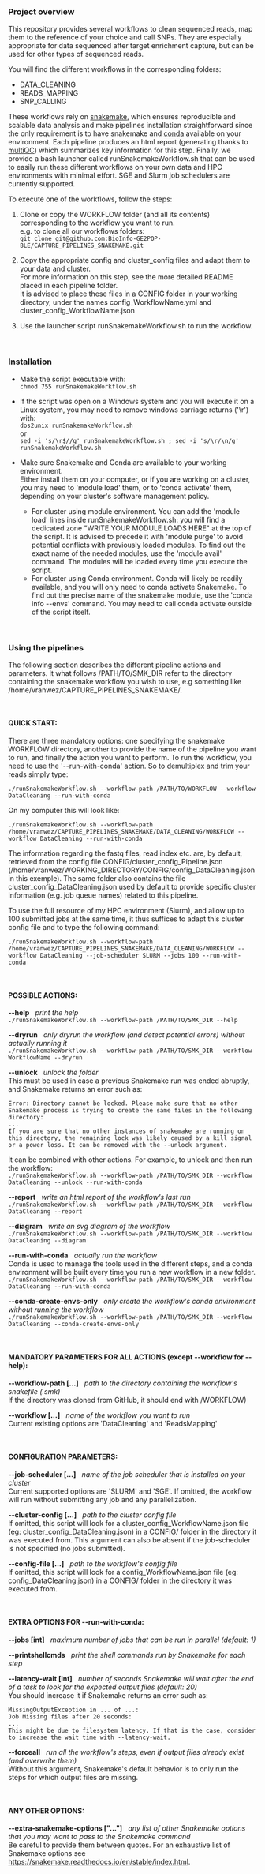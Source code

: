 ### Project overview  
This repository provides several workflows to clean sequenced reads, map them to the reference of your choice and call SNPs. They are especially appropriate for data sequenced after target enrichment capture, but can be used for other types of sequenced reads.

You will find the different workflows in the corresponding folders:
- DATA_CLEANING
- READS_MAPPING
- SNP_CALLING  

These workflows rely on [snakemake](https://snakemake.readthedocs.io/en/stable/), which ensures reproducible and scalable data analysis and make pipelines installation straightforward since the only requirement is to have snakemake and [conda](https://docs.conda.io/en/latest/) available on your environment. Each pipeline produces an html report (generating thanks to [multiQC](https://multiqc.info/)) which summarizes key information for this step. Finally, we provide a bash launcher called runSnakemakeWorkflow.sh that can be used to easily run these different workflows on your own data and HPC environments with minimal effort. SGE and Slurm job schedulers are currently supported.

To execute one of the workflows, follow the steps:  

1) Clone or copy the WORKFLOW folder (and all its contents) corresponding to the workflow you want to run.  
e.g. to clone all our workflows folders:  
```git clone git@github.com:BioInfo-GE2POP-BLE/CAPTURE_PIPELINES_SNAKEMAKE.git```  

2) Copy the appropriate config and cluster_config files and adapt them to your data and cluster.  
For more information on this step, see the more detailed README placed in each pipeline folder.  
It is advised to place these files in a CONFIG folder in your working directory, under the names config_WorkflowName.yml and cluster_config_WorkflowName.json  

3) Use the launcher script runSnakemakeWorkflow.sh to run the workflow.  

&nbsp;
### Installation  
- Make the script executable with:  
```chmod 755 runSnakemakeWorkflow.sh```  

- If the script was open on a Windows system and you will execute it on a Linux system, you may need to remove windows carriage returns ('\r') with:  
```dos2unix runSnakemakeWorkflow.sh```  
or  
```sed -i 's/\r$//g' runSnakemakeWorkflow.sh ; sed -i 's/\r/\n/g' runSnakemakeWorkflow.sh```  

- Make sure Snakemake and Conda are available to your working environment.  
Either install them on your computer, or if you are working on a cluster, you may need to 'module load' them, or to 'conda activate' them, depending on your cluster's software management policy.  
    - For cluster using module environment. You can add the 'module load' lines inside runSnakemakeWorkflow.sh: you will find a dedicated zone "WRITE YOUR MODULE LOADS HERE" at the top of the script. It is advised to precede it with 'module purge' to avoid potential conflicts with previously loaded modules. To find out the exact name of the needed modules, use the 'module avail' command. The modules will be loaded every time you execute the script.  
    - For cluster using Conda environment. Conda will likely be readily available, and you will only need to conda activate Snakemake. To find out the precise name of the snakemake module, use the 'conda info --envs' command. You may need to call conda activate outside of the script itself.  

&nbsp;
### Using the pipelines

The following section describes the different pipeline actions and parameters. It what follows /PATH/TO/SMK_DIR refer to the directory containing the snakemake workflow you wish to use, e.g something like /home/vranwez/CAPTURE_PIPELINES_SNAKEMAKE/.

&nbsp;
#### QUICK START:  
There are three mandatory options: one specifying the snakemake WORKFLOW directory, another to provide the name of the pipeline you want to run, and finally the action you want to perform. To run the workflow, you need to use the '--run-with-conda' action. So to demultiplex and trim your reads simply type:

```./runSnakemakeWorkflow.sh --workflow-path /PATH/TO/WORKFLOW --workflow DataCleaning --run-with-conda```

On my computer this will look like:

```./runSnakemakeWorkflow.sh --workflow-path /home/vranwez/CAPTURE_PIPELINES_SNAKEMAKE/DATA_CLEANING/WORKFLOW --workflow DataCleaning --run-with-conda```

The information regarding the fastq files, read index etc. are, by default, retrieved from the config file CONFIG/cluster_config_Pipeline.json  (/home/vranwez/WORKING_DIRECTORY/CONFIG/config_DataCleaning.json in this exemple). The same folder also contains the file cluster_config_DataCleaning.json used by default to provide specific cluster information (e.g. job queue names) related to this pipeline.

To use the full resource of my HPC environment (Slurm), and allow up to 100 submitted jobs at the same time, it thus suffices to adapt this cluster config file and to type the following command:  

```./runSnakemakeWorkflow.sh --workflow-path /home/vranwez/CAPTURE_PIPELINES_SNAKEMAKE/DATA_CLEANING/WORKFLOW --workflow DataCleaning --job-scheduler SLURM --jobs 100 --run-with-conda```  

&nbsp;

#### POSSIBLE ACTIONS:  

**--help**&nbsp;&nbsp;&nbsp;*print the help*  
```./runSnakemakeWorkflow.sh --workflow-path /PATH/TO/SMK_DIR --help```  

**--dryrun**&nbsp;&nbsp;&nbsp;*only dryrun the workflow (and detect potential errors) without actually running it*  
```./runSnakemakeWorkflow.sh --workflow-path /PATH/TO/SMK_DIR --workflow WorkflowName --dryrun```  

**--unlock**&nbsp;&nbsp;&nbsp;*unlock the folder*  
This must be used in case a previous Snakemake run was ended abruptly, and Snakemake returns an error such as:  

    Error: Directory cannot be locked. Please make sure that no other Snakemake process is trying to create the same files in the following directory:  
    ...  
    If you are sure that no other instances of snakemake are running on this directory, the remaining lock was likely caused by a kill signal or a power loss. It can be removed with the --unlock argument.  

It can be combined with other actions. For example, to unlock and then run the workflow:  
```./runSnakemakeWorkflow.sh --workflow-path /PATH/TO/SMK_DIR --workflow DataCleaning --unlock --run-with-conda```  

**--report**&nbsp;&nbsp;&nbsp;*write an html report of the workflow's last run*  
```./runSnakemakeWorkflow.sh --workflow-path /PATH/TO/SMK_DIR --workflow DataCleaning --report```  

**--diagram**&nbsp;&nbsp;&nbsp;*write an svg diagram of the workflow*  
```./runSnakemakeWorkflow.sh --workflow-path /PATH/TO/SMK_DIR --workflow DataCleaning --diagram```  

**--run-with-conda**&nbsp;&nbsp;&nbsp;*actually run the workflow*  
Conda is used to manage the tools used in the different steps, and a conda environment will be built every time you run a new workflow in a new folder.  
```./runSnakemakeWorkflow.sh --workflow-path /PATH/TO/SMK_DIR --workflow DataCleaning --run-with-conda```  

**--conda-create-envs-only**&nbsp;&nbsp;&nbsp;*only create the workflow's conda environment without running the workflow*  
```./runSnakemakeWorkflow.sh --workflow-path /PATH/TO/SMK_DIR --workflow DataCleaning --conda-create-envs-only```  

&nbsp;

#### MANDATORY PARAMETERS FOR ALL ACTIONS (except --workflow for --help):  
**--workflow-path [...]**&nbsp;&nbsp;&nbsp;*path to the directory containing the workflow's snakefile (.smk)*  
If the directory was cloned from GitHub, it should end with /WORKFLOW)  

**--workflow [...]**&nbsp;&nbsp;&nbsp;*name of the workflow you want to run*  
Current existing options are 'DataCleaning' and 'ReadsMapping'  

&nbsp;

#### CONFIGURATION PARAMETERS:  
**--job-scheduler [...]**&nbsp;&nbsp;&nbsp;*name of the job scheduler that is installed on your cluster*  
Current supported options are 'SLURM' and 'SGE'. If omitted, the workflow will run without submitting any job and any parallelization.  

**--cluster-config [...]**&nbsp;&nbsp;&nbsp;*path to the cluster config file*  
If omitted, this script will look for a cluster_config_WorkflowName.json file (eg: cluster_config_DataCleaning.json) in a CONFIG/ folder in the directory it was executed from. This argument can also be absent if the job-scheduler is not specified (no jobs submitted).  

**--config-file [...]**&nbsp;&nbsp;&nbsp;*path to the workflow's config file*  
If omitted, this script will look for a config_WorkflowName.json file (eg: config_DataCleaning.json) in a CONFIG/ folder in the directory it was executed from.  

&nbsp;

#### EXTRA OPTIONS FOR --run-with-conda:  
**--jobs [int]**&nbsp;&nbsp;&nbsp;*maximum number of jobs that can be run in parallel (default: 1)*  

**--printshellcmds**&nbsp;&nbsp;&nbsp;*print the shell commands run by Snakemake for each step*  

**--latency-wait [int]**&nbsp;&nbsp;&nbsp;*number of seconds Snakemake will wait after the end of a task to look for the expected output files (default: 20)*  
You should increase it if Snakemake returns an error such as:  

    MissingOutputException in ... of ...:  
    Job Missing files after 20 seconds:  
    ...  
    This might be due to filesystem latency. If that is the case, consider to increase the wait time with --latency-wait.
    
**--forceall**&nbsp;&nbsp;&nbsp;*run all the workflow's steps, even if output files already exist (and overwrite them)*  
Without this argument, Snakemake's default behavior is to only run the steps for which output files are missing.  

&nbsp;

#### ANY OTHER OPTIONS:  
**--extra-snakemake-options ["..."]**&nbsp;&nbsp;&nbsp;*any list of other Snakemake options that you may want to pass to the Snakemake command*  
Be careful to provide them between quotes. For an exhaustive list of Snakemake options see https://snakemake.readthedocs.io/en/stable/index.html.  

